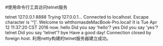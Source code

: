#使用命令行工具访问telnet服务

telnet 127.0.0.1 8888
Trying 127.0.0.1...
Connected to localhost.
Escape character is '^]'.
Welcome to whthomasdeMacBook-Pro.local!
It is Tue Apr 12 11:37:20 CST 2016 now.
hello
Did you say 'hello'?
yes
Did you say 'yes'?
telnet
Did you say 'telnet'?
bye
Have a good day!
Connection closed by foreign host.
利用netty构建的telnet服务器建立成功。
